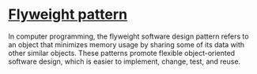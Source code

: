 # [Flyweight pattern](https://en.wikipedia.org/wiki/Flyweight_pattern)
In computer programming, the flyweight software design pattern refers to an object that minimizes memory usage by sharing some of its data with other similar objects. These patterns promote flexible object-oriented software design, which is easier to implement, change, test, and reuse.
